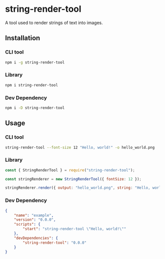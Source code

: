# string-render-tool

A tool used to render strings of text into images.

## Installation

### CLI tool

```sh
npm i -g string-render-tool
```

### Library

```sh
npm i string-render-tool
```

### Dev Dependency

```sh
npm i -D string-render-tool
```

## Usage

### CLI tool

```sh
string-render-tool --font-size 12 "Hello, world!" -o hello_world.png
```

### Library

```js
const { StringRenderTool } = require("string-render-tool");

const stringRenderer = new StringRenderTool({ fontSize: 12 });

stringRenderer.render({ output: "hello_world.png", string: "Hello, world!" });
```

### Dev Dependency

```json
{
    "name": "example",
    "version": "0.0.0",
    "scripts": {
        "start": "string-render-tool \"Hello, world!\""
    },
    "devDependencies": {
        "string-render-tool": "0.0.0"
    }
}
```
